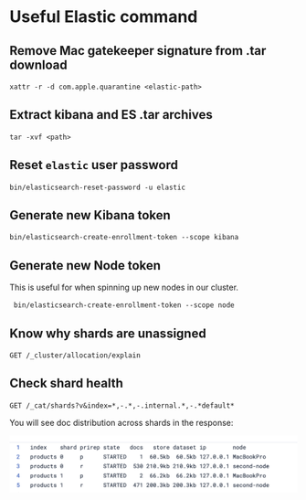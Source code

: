 # Useful Elastic command

## Remove Mac gatekeeper signature from .tar download

```console
xattr -r -d com.apple.quarantine <elastic-path>
```

## Extract kibana and ES .tar archives

```console
tar -xvf <path>
```

## Reset `elastic` user password

```console
bin/elasticsearch-reset-password -u elastic
```

## Generate new Kibana token

```console
bin/elasticsearch-create-enrollment-token --scope kibana
```

## Generate new Node token

This is useful for when spinning up new nodes in our cluster.

```console
 bin/elasticsearch-create-enrollment-token --scope node
```

## Know why shards are unassigned

```
GET /_cluster/allocation/explain
```

## Check shard health

```
GET /_cat/shards?v&index=*,-.*,-.internal.*,-.*default*
```

You will see doc distribution across shards in the response:

![](assets/doc-distrubution.png)
